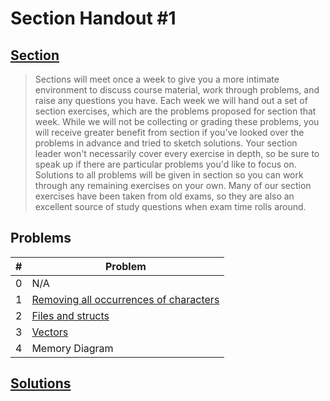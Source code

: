 # Section Handout #1

## [Section](https://see.stanford.edu/materials/icspacs106b/H08-SectionHandout1.pdf)

> Sections will meet once a week to give you a more intimate environment to discuss
course material, work through problems, and raise any questions you have. Each week
we will hand out a set of section exercises, which are the problems proposed for section
that week. While we will not be collecting or grading these problems, you will receive
greater benefit from section if you’ve looked over the problems in advance and tried to
sketch solutions. Your section leader won't necessarily cover every exercise in depth, so
be sure to speak up if there are particular problems you'd like to focus on. Solutions to all
problems will be given in section so you can work through any remaining exercises on
your own. Many of our section exercises have been taken from old exams, so they are
also an excellent source of study questions when exam time rolls around.

## Problems

| # | Problem                                                       |
|---|---------------------------------------------------------------|
| 0 | N/A                                                           |
| 1 | [Removing all occurrences of characters](01_problem/main.cpp) |
| 2 | [Files and structs](02_problem/main.cpp)                      |
| 3 | [Vectors](03_problem/main.cpp)                                |
| 4 | Memory Diagram                                                |

## [Solutions](https://see.stanford.edu/materials/icspacs106b/H08S-SectionSolutions1.pdf)
